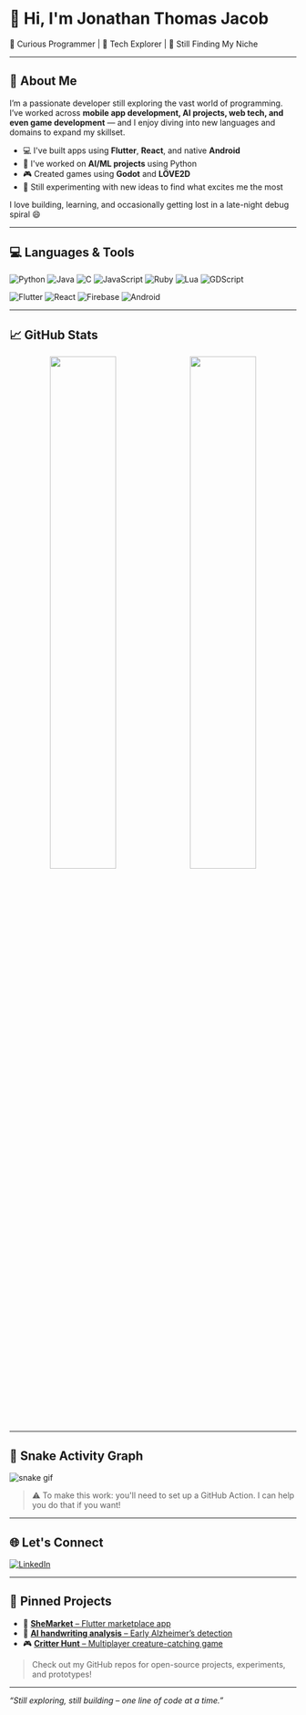 # 👋 Hi, I'm Jonathan Thomas Jacob

🎯 Curious Programmer | 🧪 Tech Explorer | 🚀 Still Finding My Niche

---

## 🧠 About Me

I’m a passionate developer still exploring the vast world of programming. I’ve worked across **mobile app development, AI projects, web tech, and even game development** — and I enjoy diving into new languages and domains to expand my skillset.

- 💻 I've built apps using **Flutter**, **React**, and native **Android**
- 🤖 I've worked on **AI/ML projects** using Python
- 🎮 Created games using **Godot** and **LÖVE2D**
- 🧩 Still experimenting with new ideas to find what excites me the most

I love building, learning, and occasionally getting lost in a late-night debug spiral 😄

---

## 💻 Languages & Tools

![Python](https://img.shields.io/badge/Python-3670A0?style=for-the-badge&logo=python&logoColor=white)
![Java](https://img.shields.io/badge/Java-ED8B00?style=for-the-badge&logo=java&logoColor=white)
![C](https://img.shields.io/badge/C-00599C?style=for-the-badge&logo=c&logoColor=white)
![JavaScript](https://img.shields.io/badge/JavaScript-F7DF1E?style=for-the-badge&logo=javascript&logoColor=black)
![Ruby](https://img.shields.io/badge/Ruby-CC342D?style=for-the-badge&logo=ruby&logoColor=white)
![Lua](https://img.shields.io/badge/Lua-2C2D72?style=for-the-badge&logo=lua&logoColor=white)
![GDScript](https://img.shields.io/badge/GDScript-478CBF?style=for-the-badge&logo=godot-engine&logoColor=white)

![Flutter](https://img.shields.io/badge/Flutter-02569B?style=for-the-badge&logo=flutter&logoColor=white)
![React](https://img.shields.io/badge/React-20232A?style=for-the-badge&logo=react&logoColor=61DAFB)
![Firebase](https://img.shields.io/badge/Firebase-FFCA28?style=for-the-badge&logo=firebase&logoColor=black)
![Android](https://img.shields.io/badge/Android-3DDC84?style=for-the-badge&logo=android&logoColor=white)

---

## 📈 GitHub Stats

<p align="center">
  <img src="https://github-readme-stats.vercel.app/api?username=jonathanthomasjacob&show_icons=true&theme=tokyonight" width="48%" />
  <img src="https://streak-stats.demolab.com/?user=jonathanthomasjacob&theme=tokyonight" width="48%" />
</p>

---

## 🐍 Snake Activity Graph

![snake gif](https://github.com/jonathanthomasjacob/jonathanthomasjacob/blob/output/github-contribution-grid-snake.svg)

> ⚠️ To make this work: you'll need to set up a GitHub Action. I can help you do that if you want!

---

## 🌐 Let's Connect

[![LinkedIn](https://img.shields.io/badge/LinkedIn-0077B5?style=for-the-badge&logo=linkedin&logoColor=white)](https://www.linkedin.com/in/jonathan-thomas-jacob/)

---

## 📂 Pinned Projects
- 🔗 [**SheMarket** – Flutter marketplace app](https://github.com/yourusername/SheMarket-Flutter)
- 🧠 [**AI handwriting analysis** – Early Alzheimer’s detection](https://github.com/yourusername/AI-handwriting-analysis)
- 🎮 [**Critter Hunt** – Multiplayer creature-catching game](https://github.com/yourusername/Critter-Hunt)

> Check out my GitHub repos for open-source projects, experiments, and prototypes!

---

_“Still exploring, still building – one line of code at a time.”_
